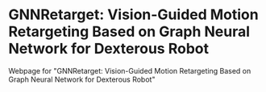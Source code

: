 # GNNRetarget: Vision-Guided Motion Retargeting Based on Graph Neural Network for Dexterous Robot


Webpage for "GNNRetarget: Vision-Guided Motion Retargeting Based on Graph Neural Network for Dexterous Robot"

